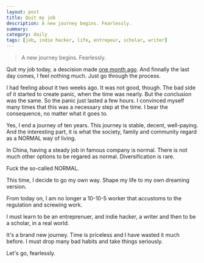 ```yaml
---
layout: post
title: Quit my job
description: A new journey begins. Fearlessly.
summary: 
category: daily
tags: [job, indie hacker, life, entrepeur, scholar, writer]
---
```

> A new journey begins. Fearlessly.

Quit my job today, a descision made [one month ago](https://liwuqiong.com/2023/09/14/bomb-milestone). And finnally the last day comes, I feel nothing much. Just go through the process. 

I had feeling about it two weeks ago. It was not good, though. The bad side of it started to create panic, when the time was nearly. But the conclusion was the same. So the panic just lasted a few hours. I convinced myself many times that this was a necessary step at the time. I bear the consequence, no matter what it goes to.

Yes, I end a journey of ten years. This journey is stable, decent, well-paying. And the interesting part, it is what the society, family and community regard as a NORMAL way of living. 

In China, having a steady job in famous company is normal. There is not much other options to be regared as normal. Diversification is rare. 

Fuck the so-called NORMAL. 

This time, I decide to go my own way. Shape my life to my own dreaming version. 

From today on, I am no longer a 10-10-5 worker that accustoms to the regulation and screwing work. 

I must learn to be an entreprenuer, and indie hacker, a writer and then to be a scholar, in a real world. 

It's a brand new journey. Time is priceless and I have wasted it much before. I must drop many bad habits and take things seriously. 

Let's go, fearlessly. 